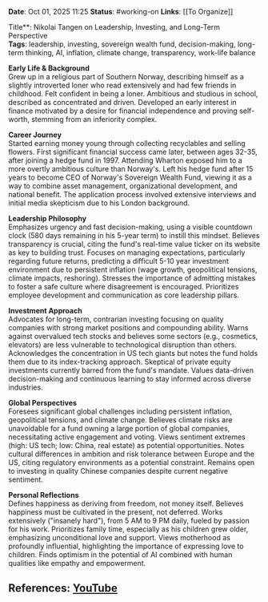 **Date**: Oct 01, 2025 11:25
**Status**: #working-on
**Links**: [[To Organize]] 

Title**: Nikolai Tangen on Leadership, Investing, and Long-Term Perspective  
**Tags**: leadership, investing, sovereign wealth fund, decision-making, long-term thinking, AI, inflation, climate change, transparency, work-life balance  

**Early Life & Background**  
Grew up in a religious part of Southern Norway, describing himself as a slightly introverted loner who read extensively and had few friends in childhood. Felt confident in being a loner. Ambitious and studious in school, described as concentrated and driven. Developed an early interest in finance motivated by a desire for financial independence and proving self-worth, stemming from an inferiority complex.  

**Career Journey**  
Started earning money young through collecting recyclables and selling flowers. First significant financial success came later, between ages 32-35, after joining a hedge fund in 1997. Attending Wharton exposed him to a more overtly ambitious culture than Norway's. Left his hedge fund after 15 years to become CEO of Norway's Sovereign Wealth Fund, viewing it as a way to combine asset management, organizational development, and national benefit. The application process involved extensive interviews and initial media skepticism due to his London background.  

**Leadership Philosophy**  
Emphasizes urgency and fast decision-making, using a visible countdown clock (580 days remaining in his 5-year term) to instill this mindset. Believes transparency is crucial, citing the fund's real-time value ticker on its website as key to building trust. Focuses on managing expectations, particularly regarding future returns, predicting a difficult 5-10 year investment environment due to persistent inflation (wage growth, geopolitical tensions, climate impacts, reshoring). Stresses the importance of admitting mistakes to foster a safe culture where disagreement is encouraged. Prioritizes employee development and communication as core leadership pillars.  

**Investment Approach**  
Advocates for long-term, contrarian investing focusing on quality companies with strong market positions and compounding ability. Warns against overvalued tech stocks and believes some sectors (e.g., cosmetics, elevators) are less vulnerable to technological disruption than others. Acknowledges the concentration in US tech giants but notes the fund holds them due to its index-tracking approach. Skeptical of private equity investments currently barred from the fund's mandate. Values data-driven decision-making and continuous learning to stay informed across diverse industries.  

**Global Perspectives**  
Foresees significant global challenges including persistent inflation, geopolitical tensions, and climate change. Believes climate risks are unavoidable for a fund owning a large portion of global companies, necessitating active engagement and voting. Views sentiment extremes (high: US tech; low: China, real estate) as potential opportunities. Notes cultural differences in ambition and risk tolerance between Europe and the US, citing regulatory environments as a potential constraint. Remains open to investing in quality Chinese companies despite current negative sentiment.  

**Personal Reflections**  
Defines happiness as deriving from freedom, not money itself. Believes happiness must be cultivated in the present, not deferred. Works extensively ("insanely hard"), from 5 AM to 9 PM daily, fueled by passion for his work. Prioritizes family time, especially as his children grew older, emphasizing unconditional love and support. Views motherhood as profoundly influential, highlighting the importance of expressing love to children. Finds optimism in the potential of AI combined with human qualities like empathy and empowerment.

## References: [YouTube](https://www.youtube.com/watch?v=2RKKUVl1O4s)
